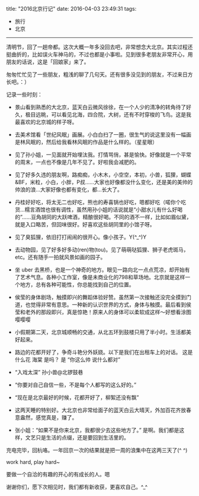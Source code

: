 title: "2016北京行记"
date: 2016-04-03 23:49:31
tags:
- 旅行
- 北京
---

清明节，回了一趟帝都。这次大概一年多没回去吧，非常想念大北京。其实过程还挺曲折的，比如误火车神马的，不过也都是小事啦。见到很多老朋友非常开心，用朋友的话说，这是「回娘家」来了。

匆匆忙忙见了一些朋友，粗浅的聊了几句天。还有很多没见到的朋友，不过来日方长吧。：）

记录一些时刻：

- 景山看到熟悉的大北京，蓝天白云微风徐徐，在一个人少的清净的转角待了好久，极目远眺，可以看见北海，四合院，大树，还有不时穿梭的飞鸟。这是我最喜欢的北京城的样子呀。

<!-- more -->

- 去美术馆看「世纪风眠」画展。小白白扫了一圈，很生气的说这里没有一幅画是林风眠的，然后给我看林风眠的作品是什么样的。（星星眼）

- 见了孙小姐，一见面就开始埋汰我。打情骂俏，甚是愉快。好像就是一个平常的周末，一点也不像是几年不见了。好啦我会减肥的。

- 见了好多久违的朋友啊，路痴痴，小木木，小空空，本初，小兽，狐狸，蝴蝶&BF，米粒，小白，小胖，P叔……大家也好像都没什么变化，还是美的美帅的帅浪的浪…大家好像也都有变化，都…长大了。

- 丹桂好好吃，将太无二也好吃，熊也的寿喜锅也好吃，嗯都好吃（喏你个吃货…糯言酒馆也很有调性，虽然用孙小姐的话说就是“小甜水儿有什么好喝的”……豆角胡同的大跃啤酒，精酿很好喝。不同的酒不一样，比如如眉似黛，就是入口略苦，但回味很好。好喜欢这些胡同里的小馆子呀。

- 见了臭狐狸，依旧打打闹闹的很开心。像小孩子。Y(^_^)Y

- 去动物园，见了好多好多动(ren)物(tou)。见了萌萌哒狐狸、狮子老虎斑马，etc。还有随手一拍就风景如画的园子。

- 坐 uber 去黑桥，也是一个神奇的地方。眼见一路向北一点点荒凉，却开始有了艺术气息。各种小工作室，像是未商业化的798和草场地。北京就是这样一个地方，总有各种可能性，你总能找到自己的位置。

- 侯莹的身体剧场，触摸即兴的舞蹈体验好赞。虽然第一次接触还没完全摸到门道，也觉得非常有意思。一种新的认识世界的方式，身体与触摸。最后看到侯莹和老外的那段即兴，真是惊艳！原来人的身体可以柔软成这样～好想看涂图嘤嘤嘤

- 小假期第二天，北京城顺畅的交通，从北五环到鼓楼只用了半小时。生活都美好起来。

- 路边的花都开好了，争奇斗艳分外妖娆。以下是我们在出租车上的对话。
这是什么花
海棠
是吗？
是
“你这么帅 说什么都对”

- “入戏太深” 孙小兽@北锣鼓巷

- “你要对自己自信一些，不是每个人都写的这么好的。”

- “现在是北京最好的时候，花都开好了，柳絮还没有飘”

- 这两天睡的特别好。大北京也非常给面子的蓝天白云大晴天，外加百花齐放春意盎然，感觉真是，赚了。

- 张小姐：“如果不是你来北京，我都很少去这些地方了。”
是啊。我们都是这样，文艺只是生活的点缀，还是要回到生活里的。

充电完毕，回杭咯。一年回京一次的结果就是把一周的浪集中在这两三天了(^ ^)

work hard, play hard~ 

要做一个自洽的有趣的开心的有成长的人。嗯

谢谢你们，愿下次相见时，我们都有新收获，更喜欢自己。^_^